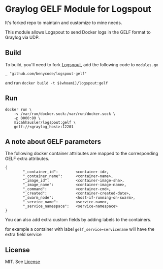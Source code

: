 # Graylog GELF Module for Logspout

It's forked repo to maintain and customize to mine needs.

This module allows Logspout to send Docker logs in the GELF format to Graylog via UDP.

## Build
To build, you'll need to fork [Logspout](https://github.com/gliderlabs/logspout), add the following code to `modules.go` 

```
_ "github.com/benycode/logspout-gelf"
```
and run `docker build -t $(whoami)/logspout:gelf`

## Run

```
docker run \
    -v /var/run/docker.sock:/var/run/docker.sock \
    -p 8000:80 \
    micahhausler/logspout:gelf \
    gelf://<graylog_host>:12201

```

## A note about GELF parameters
The following docker container attributes are mapped to the corresponding GELF extra attributes.

```
{
        "_container_id":        <container-id>,
        "_container_name":      <container-name>,
        "_image_id":            <container-image-sha>,
        "_image_name":          <container-image-name>,
        "_command":             <container-cmd>,
        "_created":             <container-created-date>,
        "_swarm_node":          <host-if-running-on-swarm>,
        "_service_name":        <service-name>,
        "_service_namespace":   <service-namespace>
}
```

You can also add extra custom fields by adding labels to the containers.

for example 
a container with label ```gelf_service=servicename``` will have the extra field service



## License
MIT. See [License](LICENSE)
